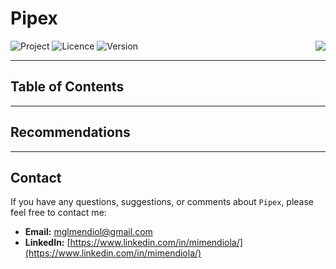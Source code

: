 # Pipex

<div>

  ![Project](https://img.shields.io/badge/Project-Pipex-blue)
  ![Licence](https://img.shields.io/badge/Licence-MIT-orange)
  ![Version](https://img.shields.io/badge/Version-1.0-green)
  <a href="https://github.com/MiMendiola/Pipex/tree/main/Documentation/es/README.es.md" >
    <img src="https://img.shields.io/badge/Cambiar_Idioma-Español-purple" align="right">
  </a>

</div>



---

## **Table of Contents**


---

## **Recommendations**


---

## **Contact**

If you have any questions, suggestions, or comments about `Pipex`, please feel free to contact me:

- **Email:** [mglmendiol@gmail.com](mailto:mglmendiol@gmail.com)
- **LinkedIn:** [https://www.linkedin.com/in/mimendiola/](https://www.linkedin.com/in/mimendiola/)